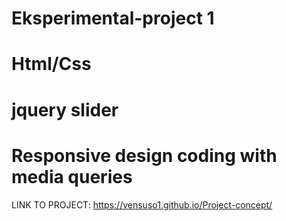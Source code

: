 # Eksperimental-project 1
# Html/Css
# jquery slider
# Responsive design coding with media queries

LINK TO PROJECT:
https://vensuso1.github.io/Project-concept/
